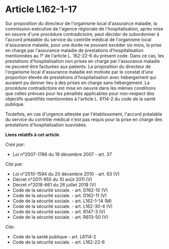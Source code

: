 # Article L162-1-17

Sur proposition du directeur de l'organisme local d'assurance maladie, la commission exécutive de l'agence régionale de
l'hospitalisation, après mise en oeuvre d'une procédure contradictoire, peut décider de subordonner à l'accord préalable du
service du contrôle médical de l'organisme local d'assurance maladie, pour une durée ne pouvant excéder six mois, la prise en
charge par l'assurance maladie de prestations d'hospitalisation mentionnées au 1° de l'article L. 162-22-6 du présent code.
Dans ce cas, les prestations d'hospitalisation non prises en charge par l'assurance maladie ne peuvent être facturées aux
patients. La proposition du directeur de l'organisme local d'assurance maladie est motivée par le constat d'une proportion
élevée de prestations d'hospitalisation avec hébergement qui auraient pu donner lieu à des prises en charge sans hébergement.
La procédure contradictoire est mise en oeuvre dans les mêmes conditions que celles prévues pour les pénalités applicables
pour non-respect des objectifs quantifiés mentionnées à l'article L. 6114-2 du code de la santé publique. 

Toutefois, en cas d'urgence attestée par l'établissement, l'accord préalable du service du contrôle médical n'est pas requis
pour la prise en charge des prestations d'hospitalisation susvisées.

**Liens relatifs à cet article**

_Créé par_:

  - Loi n°2007-1786 du 19 décembre 2007 - art. 37

_Cité par_:

  - Loi n°2010-1594 du 20 décembre 2010 - art. 63 (V)
  - Décret n°2011-955 du 10 août 2011 (V)
  - Décret n°2018-661 du 26 juillet 2018 (V)
  - Code de la sécurité sociale. - art. D162-10 (V)
  - Code de la sécurité sociale. - art. D162-11 (V)
  - Code de la sécurité sociale. - art. L162-1-14 (M)
  - Code de la sécurité sociale. - art. L162-30-4 (V)
  - Code de la sécurité sociale. - art. R147-3 (V)
  - Code de la sécurité sociale. - art. R613-50 (V)

_Cite_:

  - Code de la santé publique - art. L6114-2
  - Code de la sécurité sociale. - art. L162-22-6
